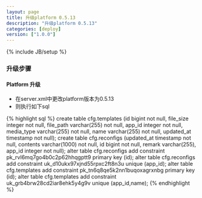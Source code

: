 ```yaml
---
layout: page
title: 升级platform 0.5.13
description: "升级platform 0.5.13"
categories: [deploy]
version: ["1.0.0"]
---
```

{% include JB/setup %}

### 升级步骤

#### Platform 升级

  - 在server.xml中更改platform版本为0.5.13
  - 则执行如下sql

{% highlight sql %}
    create table cfg.templates (id bigint not null, file_size integer not null, file_path varchar(255) not null, app_id integer not null, media_type varchar(255) not null, name varchar(255) not null, updated_at timestamp not null);
    create table cfg.reconfigs (updated_at timestamp not null, contents varchar(1000) not null, id bigint not null, remark varchar(255), app_id integer not null);
    alter table cfg.reconfigs add constraint pk_rvl6mq7go4b0c2p62hhqgptt9 primary key (id);
    alter table cfg.reconfigs add constraint uk_d10ukx97xjnd55rpxc2ft8n3u unique (app_id);
    alter table cfg.templates add constraint pk_tn6q8qe5k2nn1buqoxagrxnbg primary key (id);
    alter table cfg.templates add constraint uk_grb4brw28cd2iar8ehk5y4g9v unique (app_id,name);
{% endhighlight %}
